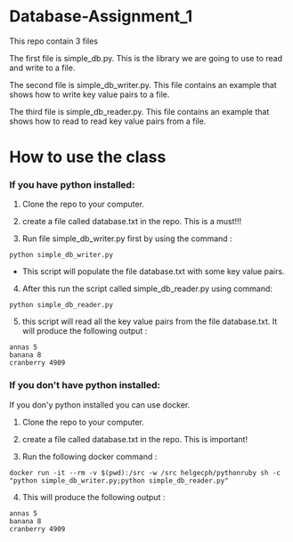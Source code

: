 # Database-Assignment_1

This repo contain 3 files 

The first file is simple_db.py. This is the library we are going to use to read and write to a file.

The second file is simple_db_writer.py. This file contains an example that shows how to write key value pairs to a file.

The third file is simple_db_reader.py. This file contains an example that shows how to read to read key value pairs from a file.



# How to use the class

### If you have python installed:


1. Clone the repo to your computer. 

2. create a file called database.txt in the repo. This is a must!!!

3. Run file simple_db_writer.py first by using the command : 

```    
python simple_db_writer.py
```
- This script will populate the file database.txt with some key value pairs.

    
4. After this run the script called simple_db_reader.py using command:
```    
python simple_db_reader.py
```

5. this script will read all the key value pairs from the file database.txt. It will produce the following output :
```    
annas 5
banana 8
cranberry 4909
```

### If you don't have python installed:

If you don'y python installed you can use docker.

1. Clone the repo to your computer. 

2. create a file called database.txt in the repo. This is important!

3. Run the following docker command : 

```    
docker run -it --rm -v $(pwd):/src -w /src helgecph/pythonruby sh -c "python simple_db_writer.py;python simple_db_reader.py"
```

4. This will produce the following output :

```    
annas 5
banana 8
cranberry 4909
```
